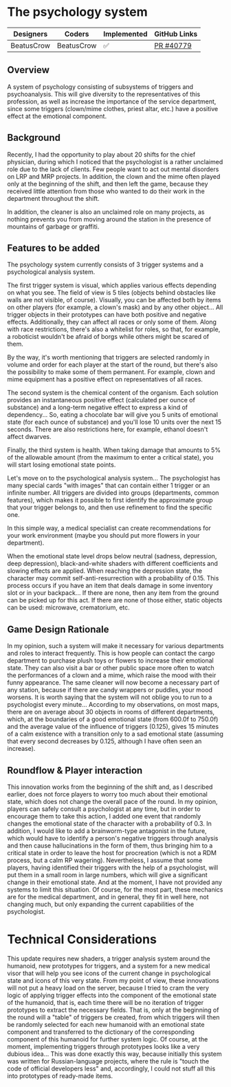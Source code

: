 # The psychology system


| Designers | Coders | Implemented | GitHub Links |
|---|---|---|---|
| BeatusCrow | BeatusCrow | :white_check_mark:| [PR #40779](https://github.com/space-wizards/space-station-14/pull/40779) |


## Overview

A system of psychology consisting of subsystems of triggers and psychoanalysis. This will give diversity to the representatives of this profession, as well as increase the importance of the service department, since some triggers (clown/mime clothes, priest altar, etc.) have a positive effect at the emotional component.

## Background

Recently, I had the opportunity to play about 20 shifts for the chief physician, during which I noticed that the psychologist is a rather unclaimed role due to the lack of clients. Few people want to act out mental disorders on LRP and MRP projects. In addition, the clown and the mime often played only at the beginning of the shift, and then left the game, because they received little attention from those who wanted to do their work in the department throughout the shift.

In addition, the cleaner is also an unclaimed role on many projects, as nothing prevents you from moving around the station in the presence of mountains of garbage or graffiti.

## Features to be added

The psychology system currently consists of 3 trigger systems and a psychological analysis system.

The first trigger system is visual, which applies various effects depending on what you see. The field of view is 5 tiles (objects behind obstacles like walls are not visible, of course). Visually, you can be affected both by items on other players (for example, a clown's mask) and by any other object... All trigger objects in their prototypes can have both positive and negative effects. Additionally, they can affect all races or only some of them. Along with race restrictions, there's also a whitelist for roles, so that, for example, a roboticist wouldn't be afraid of borgs while others might be scared of them.

By the way, it's worth mentioning that triggers are selected randomly in volume and order for each player at the start of the round, but there's also the possibility to make some of them permanent. For example, clown and mime equipment has a positive effect on representatives of all races.

The second system is the chemical content of the organism. Each solution provides an instantaneous positive effect (calculated per ounce of substance) and a long-term negative effect to express a kind of dependency... So, eating a chocolate bar will give you 5 units of emotional state (for each ounce of substance) and you'll lose 10 units over the next 15 seconds. There are also restrictions here, for example, ethanol doesn't affect dwarves.

Finally, the third system is health. When taking damage that amounts to 5% of the allowable amount (from the maximum to enter a critical state), you will start losing emotional state points.

Let's move on to the psychological analysis system... The psychologist has many special cards "with images" that can contain either 1 trigger or an infinite number. All triggers are divided into groups (departments, common features), which makes it possible to first identify the approximate group that your trigger belongs to, and then use refinement to find the specific one.

In this simple way, a medical specialist can create recommendations for your work environment (maybe you should put more flowers in your department).

When the emotional state level drops below neutral (sadness, depression, deep depression), black-and-white shaders with different coefficients and slowing effects are applied. When reaching the depression state, the character may commit self-anti-resurrection with a probability of 0.15. This process occurs if you have an item that deals damage in some inventory slot or in your backpack... If there are none, then any item from the ground can be picked up for this act. If there are none of those either, static objects can be used: microwave, crematorium, etc.

## Game Design Rationale

In my opinion, such a system will make it necessary for various departments and roles to interact frequently. This is how people can contact the cargo department to purchase plush toys or flowers to increase their emotional state. They can also visit a bar or other public space more often to watch the performances of a clown and a mime, which raise the mood with their funny appearance. The same cleaner will now become a necessary part of any station, because if there are candy wrappers or puddles, your mood worsens. It is worth saying that the system will not oblige you to run to a psychologist every minute... According to my observations, on most maps, there are on average about 30 objects in rooms of different departments, which, at the boundaries of a good emotional state (from 600.0f to 750.0f) and the average value of the influence of triggers (0.125), gives 15 minutes of a calm existence with a transition only to a sad emotional state (assuming that every second decreases by 0.125, although I have often seen an increase).

## Roundflow & Player interaction

This innovation works from the beginning of the shift and, as I described earlier, does not force players to worry too much about their emotional state, which does not change the overall pace of the round. In my opinion, players can safely consult a psychologist at any time, but in order to encourage them to take this action, I added one event that randomly changes the emotional state of the character with a probability of 0.3. In addition, I would like to add a brainworm-type antagonist in the future, which would have to identify a person's negative triggers through analysis and then cause hallucinations in the form of them, thus bringing him to a critical state in order to leave the host for procreation (which is not a RDM process, but a calm RP wagering). Nevertheless, I assume that some players, having identified their triggers with the help of a psychologist, will put them in a small room in large numbers, which will give a significant change in their emotional state. And at the moment, I have not provided any systems to limit this situation.  Of course, for the most part, these mechanics are for the medical department, and in general, they fit in well here, not changing much, but only expanding the current capabilities of the psychologist.

# Technical Considerations

This update requires new shaders, a trigger analysis system around the humanoid, new prototypes for triggers, and a system for a new medical visor that will help you see icons of the current change in psychological state and icons of this very state. From my point of view, these innovations will not put a heavy load on the server, because I tried to cram the very logic of applying trigger effects into the component of the emotional state of the humanoid, that is, each time there will be no iteration of trigger prototypes to extract the necessary fields. That is, only at the beginning of the round will a "table" of triggers be created, from which triggers will then be randomly selected for each new humanoid with an emotional state component and transferred to the dictionary of the corresponding component of this humanoid for further system logic. Of course, at the moment, implementing triggers through prototypes looks like a very dubious idea... This was done exactly this way, because initially this system was written for Russian-language projects, where the rule is "touch the code of official developers less" and, accordingly, I could not stuff all this into prototypes of ready-made items.
